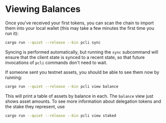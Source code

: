 # Viewing Balances

Once you've received your first tokens, you can scan the chain to import them
into your local wallet (this may take a few minutes the first time you run it):

```bash
cargo run --quiet --release --bin pcli sync
```

Syncing is performed automatically, but running the `sync` subcommand will
ensure that the client state is synced to a recent state, so that future
invocations of `pcli` commands don't need to wait.

If someone sent you testnet assets, you should be able to see them now by running:

```bash
cargo run --quiet --release --bin pcli view balance
```

This will print a table of assets by balance in each.  The `balance` view just
shows asset amounts. To see more information about delegation tokens and the stake they represent, use

```bash
cargo run --quiet --release --bin pcli view staked
```
